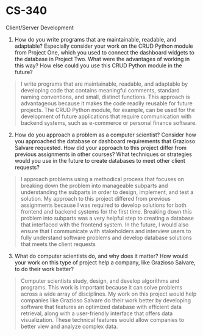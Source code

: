 # CS-340
Client/Server Development
1. How do you write programs that are maintainable, readable, and adaptable? Especially consider your work on the CRUD Python module from Project One, which you used to connect the dashboard widgets to the database in Project Two. What were the advantages of working in this way? How else could you use this CRUD Python module in the future?
> I write programs that are maintainable, readable, and adaptable by developing code that contains meaningful comments, standard naming conventions, and small, distinct functions. This approach is advantageous because it makes the code readily reusable for future projects. The CRUD Python module, for example, can be used for the development of future applications that require communication with backend systems, such as e-commerce or personal finance software.
2. How do you approach a problem as a computer scientist? Consider how you approached the database or dashboard requirements that Grazioso Salvare requested. How did your approach to this project differ from previous assignments in other courses? What techniques or strategies would you use in the future to create databases to meet other client requests?
> I approach problems using a methodical process that focuses on breaking down the problem into manageable subparts and understanding the subparts in order to design, implement, and test a solution. My approach to this project differed from previous assignments because I was required to develop solutions for both frontend and backend systems for the first time. Breaking down this problem into subparts was a very helpful step to creating a database that interfaced with the frontend system. In the future, I would also ensure that I communicate with stakeholders and interview users to fully understand software problems and develop database solutions that meets the client requests
3. What do computer scientists do, and why does it matter? How would your work on this type of project help a company, like Grazioso Salvare, to do their work better?
> Computer scientists study, design, and develop algorithms and programs. This work is important because it can solve problems across a wide array of disciplines. My work on this project would help companies like Grazioso Salvare do their work better by developing software that features an optimized database with efficient data retrieval, along with a user-friendly interface that offers data visualization. These technical features would allow companies to better view and analyze complex data.
